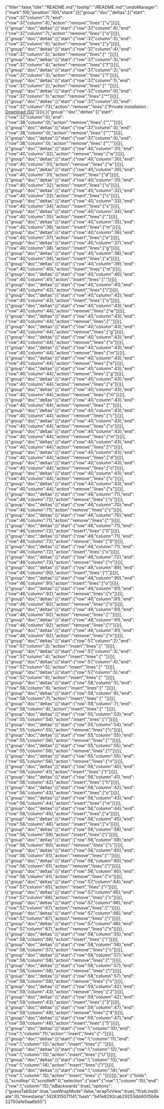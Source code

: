 {"filter":false,"title":"README.md","tooltip":"/README.md","undoManager":{"mark":100,"position":100,"stack":[[{"group":"doc","deltas":[{"start":{"row":37,"column":7},"end":{"row":37,"column":8},"action":"remove","lines":["u"]}]}],[{"group":"doc","deltas":[{"start":{"row":37,"column":6},"end":{"row":37,"column":7},"action":"remove","lines":["o"]}]}],[{"group":"doc","deltas":[{"start":{"row":37,"column":5},"end":{"row":37,"column":6},"action":"remove","lines":["y"]}]}],[{"group":"doc","deltas":[{"start":{"row":37,"column":4},"end":{"row":37,"column":5},"action":"remove","lines":[" "]}]}],[{"group":"doc","deltas":[{"start":{"row":37,"column":3},"end":{"row":37,"column":4},"action":"remove","lines":["f"]}]}],[{"group":"doc","deltas":[{"start":{"row":37,"column":2},"end":{"row":37,"column":3},"action":"remove","lines":["I"]}]}],[{"group":"doc","deltas":[{"start":{"row":37,"column":1},"end":{"row":37,"column":2},"action":"remove","lines":[" "]}]}],[{"group":"doc","deltas":[{"start":{"row":37,"column":0},"end":{"row":37,"column":1},"action":"remove","lines":["*"]}]}],[{"group":"doc","deltas":[{"start":{"row":37,"column":0},"end":{"row":37,"column":73},"action":"remove","lines":["Private Installation : [Download ISO](http://www.gomegam.com/cloudinabox)"]}]}],[{"group":"doc","deltas":[{"start":{"row":37,"column":0},"end":{"row":38,"column":0},"action":"remove","lines":["",""]}]}],[{"group":"doc","deltas":[{"start":{"row":37,"column":0},"end":{"row":38,"column":0},"action":"remove","lines":["",""]}]}],[{"group":"doc","deltas":[{"start":{"row":37,"column":0},"end":{"row":38,"column":0},"action":"remove","lines":["",""]}]}],[{"group":"doc","deltas":[{"start":{"row":40,"column":31},"end":{"row":40,"column":32},"action":"remove","lines":["w"]}]}],[{"group":"doc","deltas":[{"start":{"row":40,"column":30},"end":{"row":40,"column":31},"action":"remove","lines":["w"]}]}],[{"group":"doc","deltas":[{"start":{"row":40,"column":30},"end":{"row":40,"column":31},"action":"insert","lines":["d"]}]}],[{"group":"doc","deltas":[{"start":{"row":40,"column":31},"end":{"row":40,"column":32},"action":"insert","lines":["o"]}]}],[{"group":"doc","deltas":[{"start":{"row":40,"column":32},"end":{"row":40,"column":33},"action":"insert","lines":["c"]}]}],[{"group":"doc","deltas":[{"start":{"row":40,"column":33},"end":{"row":40,"column":34},"action":"insert","lines":["s"]}]}],[{"group":"doc","deltas":[{"start":{"row":40,"column":34},"end":{"row":40,"column":35},"action":"insert","lines":["."]}]}],[{"group":"doc","deltas":[{"start":{"row":40,"column":35},"end":{"row":40,"column":36},"action":"insert","lines":["m"]}]}],[{"group":"doc","deltas":[{"start":{"row":40,"column":36},"end":{"row":40,"column":37},"action":"insert","lines":["e"]}]}],[{"group":"doc","deltas":[{"start":{"row":40,"column":37},"end":{"row":40,"column":38},"action":"insert","lines":["g"]}]}],[{"group":"doc","deltas":[{"start":{"row":40,"column":38},"end":{"row":40,"column":39},"action":"insert","lines":["a"]}]}],[{"group":"doc","deltas":[{"start":{"row":40,"column":39},"end":{"row":40,"column":40},"action":"insert","lines":["m"]}]}],[{"group":"doc","deltas":[{"start":{"row":40,"column":40},"end":{"row":40,"column":41},"action":"insert","lines":["."]}]}],[{"group":"doc","deltas":[{"start":{"row":40,"column":41},"end":{"row":40,"column":42},"action":"insert","lines":["i"]}]}],[{"group":"doc","deltas":[{"start":{"row":40,"column":42},"end":{"row":40,"column":43},"action":"insert","lines":["o"]}]}],[{"group":"doc","deltas":[{"start":{"row":40,"column":43},"end":{"row":40,"column":44},"action":"remove","lines":["w"]}]}],[{"group":"doc","deltas":[{"start":{"row":40,"column":43},"end":{"row":40,"column":44},"action":"remove","lines":["."]}]}],[{"group":"doc","deltas":[{"start":{"row":40,"column":43},"end":{"row":40,"column":44},"action":"remove","lines":["g"]}]}],[{"group":"doc","deltas":[{"start":{"row":40,"column":43},"end":{"row":40,"column":44},"action":"remove","lines":["o"]}]}],[{"group":"doc","deltas":[{"start":{"row":40,"column":43},"end":{"row":40,"column":44},"action":"remove","lines":["m"]}]}],[{"group":"doc","deltas":[{"start":{"row":40,"column":43},"end":{"row":40,"column":44},"action":"remove","lines":["e"]}]}],[{"group":"doc","deltas":[{"start":{"row":40,"column":43},"end":{"row":40,"column":44},"action":"remove","lines":["g"]}]}],[{"group":"doc","deltas":[{"start":{"row":40,"column":43},"end":{"row":40,"column":44},"action":"remove","lines":["a"]}]}],[{"group":"doc","deltas":[{"start":{"row":40,"column":43},"end":{"row":40,"column":44},"action":"remove","lines":["m"]}]}],[{"group":"doc","deltas":[{"start":{"row":40,"column":43},"end":{"row":40,"column":44},"action":"remove","lines":["."]}]}],[{"group":"doc","deltas":[{"start":{"row":40,"column":43},"end":{"row":40,"column":44},"action":"remove","lines":["c"]}]}],[{"group":"doc","deltas":[{"start":{"row":40,"column":43},"end":{"row":40,"column":44},"action":"remove","lines":["o"]}]}],[{"group":"doc","deltas":[{"start":{"row":40,"column":43},"end":{"row":40,"column":44},"action":"remove","lines":["m"]}]}],[{"group":"doc","deltas":[{"start":{"row":40,"column":43},"end":{"row":40,"column":44},"action":"remove","lines":["/"]}]}],[{"group":"doc","deltas":[{"start":{"row":40,"column":43},"end":{"row":40,"column":44},"action":"remove","lines":["d"]}]}],[{"group":"doc","deltas":[{"start":{"row":40,"column":43},"end":{"row":40,"column":44},"action":"remove","lines":["o"]}]}],[{"group":"doc","deltas":[{"start":{"row":40,"column":43},"end":{"row":40,"column":44},"action":"remove","lines":["c"]}]}],[{"group":"doc","deltas":[{"start":{"row":40,"column":43},"end":{"row":40,"column":44},"action":"remove","lines":["s"]}]}],[{"group":"doc","deltas":[{"start":{"row":46,"column":71},"end":{"row":46,"column":72},"action":"remove","lines":["o"]}]}],[{"group":"doc","deltas":[{"start":{"row":46,"column":70},"end":{"row":46,"column":71},"action":"remove","lines":["c"]}]}],[{"group":"doc","deltas":[{"start":{"row":46,"column":70},"end":{"row":46,"column":71},"action":"remove","lines":["."]}]}],[{"group":"doc","deltas":[{"start":{"row":46,"column":71},"end":{"row":46,"column":72},"action":"insert","lines":["0"]}]}],[{"group":"doc","deltas":[{"start":{"row":46,"column":71},"end":{"row":46,"column":72},"action":"remove","lines":["0"]}]}],[{"group":"doc","deltas":[{"start":{"row":46,"column":71},"end":{"row":46,"column":72},"action":"insert","lines":["o"]}]}],[{"group":"doc","deltas":[{"start":{"row":46,"column":72},"end":{"row":46,"column":73},"action":"remove","lines":["n"]}]}],[{"group":"doc","deltas":[{"start":{"row":46,"column":89},"end":{"row":46,"column":90},"action":"insert","lines":["i"]}]}],[{"group":"doc","deltas":[{"start":{"row":46,"column":90},"end":{"row":46,"column":91},"action":"insert","lines":["o"]}]}],[{"group":"doc","deltas":[{"start":{"row":46,"column":91},"end":{"row":46,"column":92},"action":"remove","lines":["c"]}]}],[{"group":"doc","deltas":[{"start":{"row":46,"column":91},"end":{"row":46,"column":92},"action":"remove","lines":["o"]}]}],[{"group":"doc","deltas":[{"start":{"row":46,"column":91},"end":{"row":46,"column":92},"action":"remove","lines":["."]}]}],[{"group":"doc","deltas":[{"start":{"row":46,"column":91},"end":{"row":46,"column":92},"action":"remove","lines":["i"]}]}],[{"group":"doc","deltas":[{"start":{"row":46,"column":91},"end":{"row":46,"column":92},"action":"remove","lines":["n"]}]}],[{"group":"doc","deltas":[{"start":{"row":57,"column":2},"end":{"row":57,"column":3},"action":"insert","lines":[" "]}]}],[{"group":"doc","deltas":[{"start":{"row":57,"column":3},"end":{"row":57,"column":4},"action":"insert","lines":[" "]}]}],[{"group":"doc","deltas":[{"start":{"row":57,"column":4},"end":{"row":57,"column":5},"action":"insert","lines":[" "]}]}],[{"group":"doc","deltas":[{"start":{"row":57,"column":5},"end":{"row":57,"column":6},"action":"insert","lines":[" "]}]}],[{"group":"doc","deltas":[{"start":{"row":58,"column":5},"end":{"row":58,"column":6},"action":"insert","lines":[" "]}]}],[{"group":"doc","deltas":[{"start":{"row":58,"column":6},"end":{"row":58,"column":7},"action":"insert","lines":[" "]}]}],[{"group":"doc","deltas":[{"start":{"row":58,"column":7},"end":{"row":58,"column":8},"action":"insert","lines":[" "]}]}],[{"group":"doc","deltas":[{"start":{"row":55,"column":53},"end":{"row":55,"column":54},"action":"insert","lines":["i"]}]}],[{"group":"doc","deltas":[{"start":{"row":55,"column":54},"end":{"row":55,"column":55},"action":"remove","lines":["c"]}]}],[{"group":"doc","deltas":[{"start":{"row":55,"column":55},"end":{"row":55,"column":56},"action":"remove","lines":["."]}]}],[{"group":"doc","deltas":[{"start":{"row":55,"column":55},"end":{"row":55,"column":56},"action":"remove","lines":["i"]}]}],[{"group":"doc","deltas":[{"start":{"row":55,"column":55},"end":{"row":55,"column":56},"action":"remove","lines":["n"]}]}],[{"group":"doc","deltas":[{"start":{"row":56,"column":40},"end":{"row":56,"column":41},"action":"insert","lines":["t"]}]}],[{"group":"doc","deltas":[{"start":{"row":56,"column":41},"end":{"row":56,"column":42},"action":"insert","lines":["h"]}]}],[{"group":"doc","deltas":[{"start":{"row":56,"column":42},"end":{"row":56,"column":43},"action":"insert","lines":["o"]}]}],[{"group":"doc","deltas":[{"start":{"row":56,"column":43},"end":{"row":56,"column":44},"action":"insert","lines":["m"]}]}],[{"group":"doc","deltas":[{"start":{"row":56,"column":44},"end":{"row":56,"column":45},"action":"insert","lines":["a"]}]}],[{"group":"doc","deltas":[{"start":{"row":56,"column":45},"end":{"row":56,"column":46},"action":"insert","lines":["s"]}]}],[{"group":"doc","deltas":[{"start":{"row":56,"column":58},"end":{"row":56,"column":59},"action":"insert","lines":["i"]}]}],[{"group":"doc","deltas":[{"start":{"row":56,"column":59},"end":{"row":56,"column":60},"action":"remove","lines":["c"]}]}],[{"group":"doc","deltas":[{"start":{"row":56,"column":60},"end":{"row":56,"column":61},"action":"remove","lines":["."]}]}],[{"group":"doc","deltas":[{"start":{"row":56,"column":60},"end":{"row":56,"column":61},"action":"remove","lines":["i"]}]}],[{"group":"doc","deltas":[{"start":{"row":56,"column":60},"end":{"row":56,"column":61},"action":"remove","lines":["n"]}]}],[{"group":"doc","deltas":[{"start":{"row":57,"column":64},"end":{"row":57,"column":65},"action":"insert","lines":["i"]}]}],[{"group":"doc","deltas":[{"start":{"row":57,"column":65},"end":{"row":57,"column":66},"action":"remove","lines":["c"]}]}],[{"group":"doc","deltas":[{"start":{"row":57,"column":66},"end":{"row":57,"column":67},"action":"remove","lines":["."]}]}],[{"group":"doc","deltas":[{"start":{"row":57,"column":66},"end":{"row":57,"column":67},"action":"remove","lines":["i"]}]}],[{"group":"doc","deltas":[{"start":{"row":57,"column":66},"end":{"row":57,"column":67},"action":"remove","lines":["n"]}]}],[{"group":"doc","deltas":[{"start":{"row":58,"column":55},"end":{"row":58,"column":56},"action":"insert","lines":["i"]}]}],[{"group":"doc","deltas":[{"start":{"row":58,"column":56},"end":{"row":58,"column":57},"action":"remove","lines":["c"]}]}],[{"group":"doc","deltas":[{"start":{"row":58,"column":57},"end":{"row":58,"column":58},"action":"remove","lines":["."]}]}],[{"group":"doc","deltas":[{"start":{"row":58,"column":57},"end":{"row":58,"column":58},"action":"remove","lines":["i"]}]}],[{"group":"doc","deltas":[{"start":{"row":58,"column":57},"end":{"row":58,"column":58},"action":"remove","lines":["n"]}]}],[{"group":"doc","deltas":[{"start":{"row":59,"column":42},"end":{"row":59,"column":43},"action":"remove","lines":["2"]}]}],[{"group":"doc","deltas":[{"start":{"row":59,"column":42},"end":{"row":59,"column":43},"action":"insert","lines":["3"]}]}],[{"group":"doc","deltas":[{"start":{"row":59,"column":47},"end":{"row":59,"column":48},"action":"remove","lines":["4"]}]}],[{"group":"doc","deltas":[{"start":{"row":59,"column":47},"end":{"row":59,"column":48},"action":"insert","lines":["5"]}]}],[{"group":"doc","deltas":[{"start":{"row":1,"column":10},"end":{"row":1,"column":11},"action":"insert","lines":["-"]}]}],[{"group":"doc","deltas":[{"start":{"row":1,"column":11},"end":{"row":1,"column":12},"action":"insert","lines":[" "]}]}],[{"group":"doc","deltas":[{"start":{"row":1,"column":12},"end":{"row":1,"column":13},"action":"insert","lines":["U"]}]}],[{"group":"doc","deltas":[{"start":{"row":1,"column":13},"end":{"row":1,"column":14},"action":"insert","lines":["I"]}]}],[{"group":"doc","deltas":[{"start":{"row":1,"column":14},"end":{"row":1,"column":15},"action":"insert","lines":[" "]}]}]]},"ace":{"folds":[],"scrolltop":0,"scrollleft":0,"selection":{"start":{"row":1,"column":15},"end":{"row":1,"column":15},"isBackwards":true},"options":{"guessTabSize":true,"useWrapMode":false,"wrapToView":true},"firstLineState":0},"timestamp":1428315071141,"hash":"b41e8292cab29253dd4005b6e22750afe0aa6b55"}